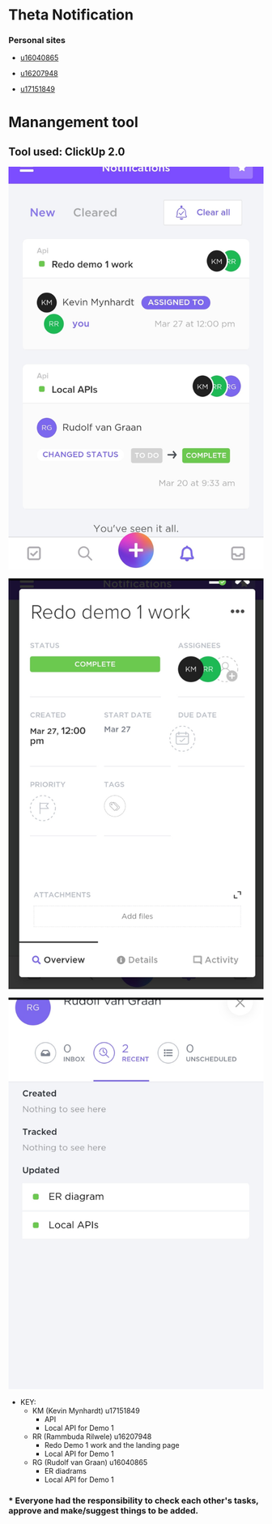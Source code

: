 # Theta Notification

### Personal sites

* [u16040865](https://u16040865.github.io)
  
* [u16207948](https://rammbudavictor.wixsite.com/website)

* [u17151849](https://cheesecakecoding.github.io/)

# Manangement tool 

## Tool used: ClickUp 2.0

![GitHub Logo](IMG_20200507_191257.jpg)

![GitHub Logo](IMG_20200507_191323.jpg)

![GitHub Logo](IMG_20200507_191340.jpg)

* KEY:
  * KM (Kevin Mynhardt) u17151849 
      * API 
      * Local API for Demo 1
  * RR (Rammbuda Rilwele) u16207948 
      * Redo Demo 1 work and the landing page
      * Local API for Demo 1
  * RG (Rudolf van Graan) u16040865
      * ER diadrams 
      * Local API for Demo 1

###  * Everyone had the responsibility to check each other's tasks, approve and make/suggest things to be added.
